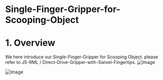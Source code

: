 # Single-Finger-Gripper-for-Scooping-Object
# 1. Overview
We here introduce our Single-Finger-Gripper for Scooping Object. please refer to JS-RML / Direct-Drive-Gripper-with-Swivel-Fingertips. 
![Image](https://github.com/user-attachments/assets/ff8aee65-1ade-4aa5-98c2-da446d936d9f)

![Image](https://github.com/user-attachments/assets/33943df0-60e3-41c9-b3ae-6bb676dde113)
